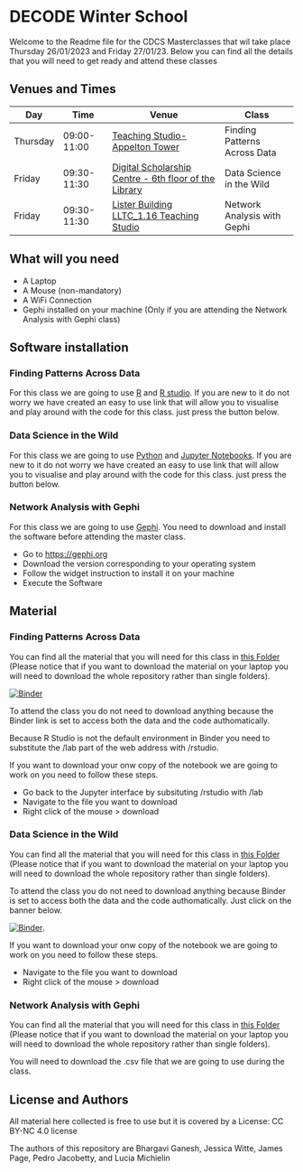 # DECODE Winter School

Welcome to the Readme file for the CDCS Masterclasses that wil take place Thursday 26/01/2023 and Friday 27/01/23. 
Below you can find all the details that you will need to get ready and attend these classes 

## Venues and Times

| **Day**      | **Time**       | **Venue**                                                 | **Class**                        |
|----------|-------------|-------------------------------------------------------|------------------------------|
| Thursday | 09:00-11:00 | [Teaching Studio- Appelton Tower](https://www.ed.ac.uk/timetabling-examinations/timetabling/room-bookings/bookable-rooms3/room/0201_01_1.02)                       | Finding Patterns Across Data |
| Friday   | 09:30-11:30 | [Digital Scholarship Centre - 6th floor of the Library](https://www.ed.ac.uk/information-services/library-museum-gallery/crc/digital-scholarship-centre) | Data Science in the Wild     |
| Friday   | 09:30-11:30 | [Lister Building LLTC_1.16 Teaching Studio](https://www.ed.ac.uk/timetabling-examinations/timetabling/room-bookings/bookable-rooms3/room/0335_01_1.16)            | Network Analysis with Gephi  |

## What will you need 
- A Laptop
- A Mouse (non-mandatory)
- A WiFi Connection 
- Gephi installed on your machine (Only if you are attending the Network Analysis with Gephi class)


## Software installation
### Finding Patterns Across Data
For this class we are going to use [R](https://www.r-project.org/) and [R studio](https://posit.co/). If you are new to it do not worry we have created an easy to use link that will allow you to visualise and play around with the code for this class. just press the button below.

### Data Science in the Wild
For this class we are going to use [Python](https://www.python.org/) and [Jupyter Notebooks](https://jupyter.org/). If you are new to it do not worry we have created an easy to use link that will allow you to visualise and play around with the code for this class. just press the button below.


### Network Analysis with Gephi
For this class we are going to use [Gephi](https://gephi.org/). You need to download and install the software before attending the master class.
- Go to [https://gephi.org ](https://gephi.org/users/download/)
- Download the version corresponding to your operating system 
- Follow the widget instruction to install it on your machine 
- Execute the Software


## Material

### Finding Patterns Across Data
You can find all the material that you will need for this class in [this Folder](https://github.com/DCS-training/DECODE-WinterSchool/tree/main/FindingPatternsAcrossData) (Please notice that if you want to download the material on your laptop you will need to download the whole repository rather than single folders). 

[![Binder](https://mybinder.org/badge_logo.svg)](https://mybinder.org/v2/gh/DCS-training/DECODE-WinterSchool/HEAD)

To attend the class you do not need to download anything because the Binder link is set to access both the data and the code authomatically. 

Because R Studio is not the default environment in Binder you need to substitute the /lab part of the web address with /rstudio.

If you want to download your onw copy of the notebook we are going to work on you need to follow these steps. 
- Go back to the Jupyter interface by subsituting /rstudio with /lab
- Navigate to the file you want to download
- Right click of the mouse > download

### Data Science in the Wild
You can find all the material that you will need for this class in [this Folder](https://github.com/DCS-training/DECODE-WinterSchool/tree/main/DataScienceInTheWild) (Please notice that if you want to download the material on your laptop you will need to download the whole repository rather than single folders). 

To attend the class you do not need to download anything because Binder is set to access both the data and the code authomatically.
Just click on the banner below.

[![Binder](https://mybinder.org/badge_logo.svg)](https://mybinder.org/v2/gh/DCS-training/DECODE-WinterSchool/HEAD).

If you want to download your onw copy of the notebook we are going to work on you need to follow these steps. 
- Navigate to the file you want to download
- Right click of the mouse > download

### Network Analysis with Gephi
You can find all the material that you will need for this class in [this Folder](https://github.com/DCS-training/DECODE-WinterSchool/tree/main/NetworkingAnalysisGephi) (Please notice that if you want to download the material on your laptop you will need to download the whole repository rather than single folders). 

You will need to download the .csv file that we are going to use during the class.


## License and Authors
All material here collected is free to use but it is covered by a License: CC BY-NC 4.0 license

The authors of this repository are Bhargavi Ganesh, Jessica Witte, James Page, Pedro Jacobetty, and Lucia Michielin
